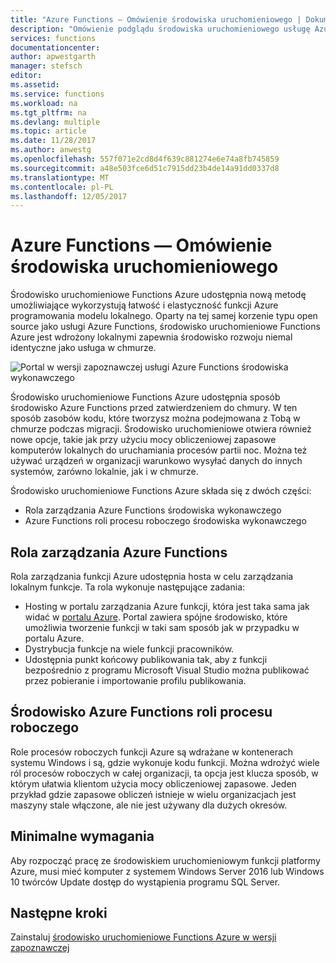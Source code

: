 ```yaml
---
title: "Azure Functions — Omówienie środowiska uruchomieniowego | Dokumentacja firmy Microsoft"
description: "Omówienie podglądu środowiska uruchomieniowego usługę Azure Functions"
services: functions
documentationcenter: 
author: apwestgarth
manager: stefsch
editor: 
ms.assetid: 
ms.service: functions
ms.workload: na
ms.tgt_pltfrm: na
ms.devlang: multiple
ms.topic: article
ms.date: 11/28/2017
ms.author: anwestg
ms.openlocfilehash: 557f071e2cd8d4f639c881274e6e74a8fb745859
ms.sourcegitcommit: a48e503fce6d51c7915dd23b4de14a91dd0337d8
ms.translationtype: MT
ms.contentlocale: pl-PL
ms.lasthandoff: 12/05/2017
---
```

# <a name="azure-functions-runtime-overview"></a>Azure Functions — Omówienie środowiska uruchomieniowego

Środowisko uruchomieniowe Functions Azure udostępnia nową metodę umożliwiające wykorzystują łatwość i elastyczność funkcji Azure programowania modelu lokalnego. Oparty na tej samej korzenie typu open source jako usługi Azure Functions, środowisko uruchomieniowe Functions Azure jest wdrożony lokalnymi zapewnia środowisko rozwoju niemal identyczne jako usługa w chmurze.

![Portal w wersji zapoznawczej usługi Azure Functions środowiska wykonawczego][1]

Środowisko uruchomieniowe Functions Azure udostępnia sposób środowisko Azure Functions przed zatwierdzeniem do chmury. W ten sposób zasobów kodu, które tworzysz można podejmowana z Tobą w chmurze podczas migracji.  Środowisko uruchomieniowe otwiera również nowe opcje, takie jak przy użyciu mocy obliczeniowej zapasowe komputerów lokalnych do uruchamiania procesów partii noc. Można też używać urządzeń w organizacji warunkowo wysyłać danych do innych systemów, zarówno lokalnie, jak i w chmurze.

Środowisko uruchomieniowe Functions Azure składa się z dwóch części:

* Rola zarządzania Azure Functions środowiska wykonawczego
* Azure Functions roli procesu roboczego środowiska wykonawczego

## <a name="azure-functions-management-role"></a>Rola zarządzania Azure Functions

Rola zarządzania funkcji Azure udostępnia hosta w celu zarządzania lokalnym funkcje. Ta rola wykonuje następujące zadania:

* Hosting w portalu zarządzania Azure funkcji, która jest taka sama jak widać w [portalu Azure](https://portal.azure.com). Portal zawiera spójne środowisko, które umożliwia tworzenie funkcji w taki sam sposób jak w przypadku w portalu Azure.
* Dystrybucja funkcje na wiele funkcji pracowników.
* Udostępnia punkt końcowy publikowania tak, aby z funkcji bezpośrednio z programu Microsoft Visual Studio można publikować przez pobieranie i importowanie profilu publikowania.

## <a name="azure-functions-worker-role"></a>Środowisko Azure Functions roli procesu roboczego

Role procesów roboczych funkcji Azure są wdrażane w kontenerach systemu Windows i są, gdzie wykonuje kodu funkcji.  Można wdrożyć wiele ról procesów roboczych w całej organizacji, ta opcja jest klucza sposób, w którym ułatwia klientom użycia mocy obliczeniowej zapasowe.  Jeden przykład gdzie zapasowe obliczeń istnieje w wielu organizacjach jest maszyny stale włączone, ale nie jest używany dla dużych okresów.

## <a name="minimum-requirements"></a>Minimalne wymagania

Aby rozpocząć pracę ze środowiskiem uruchomieniowym funkcji platformy Azure, musi mieć komputer z systemem Windows Server 2016 lub Windows 10 twórców Update dostęp do wystąpienia programu SQL Server.

## <a name="next-steps"></a>Następne kroki

Zainstaluj [środowisko uruchomieniowe Functions Azure w wersji zapoznawczej](https://aka.ms/azafrdoc)

<!--Image references-->
[1]: ./media/functions-runtime-overview/AzureFunctionsRuntime_Portal.png
